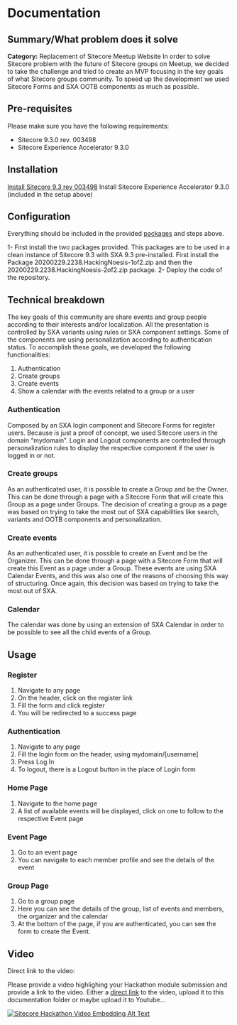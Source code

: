 ﻿# Documentation
## Summary/What problem does it solve
**Category:** Replacement of Sitecore Meetup Website
In order to solve Sitecore problem with the future of Sitecore groups on Meetup, we decided to take the challenge and tried to create an MVP focusing in the key goals of what Sitecore groups community.
To speed up the development we used Sitecore Forms and SXA OOTB components as much as possible.

## Pre-requisites
Please make sure you have the following requirements:
+ Sitecore 9.3.0 rev. 003498 
+ Sitecore Experience Accelerator 9.3.0


## Installation
[Install Sitecore 9.3 rev 003498](https://dev.sitecore.net/~/media/A1BC9FD8B20841959EF5275A3C97A8F9.ashx)
Install Sitecore Experience Accelerator 9.3.0 (included in the setup above)

## Configuration
Everything should be included in the provided [packages](https://github.com/Sitecore-Hackathon/2020-Hacking-Noesis/tree/master/sc.package) and steps above.

1- First install the two packages provided. This packages are to be used in a clean instance of Sitecore 9.3 with SXA 9.3 pre-installed. First install the Package 20200229.2238.HackingNoesis-1of2.zip and then the 20200229.2238.HackingNoesis-2of2.zip package.
2- Deploy the code of the repository.
 
## Technical breakdown
The key goals of this community are share events and group people according to their interests and/or localization.
All the presentation is controlled by SXA variants using rules or SXA component settings. Some of the components are using personalization according to authentication status.
To accomplish these goals, we developed the following functionalities:
1. Authentication
2. Create groups
3. Create events
4. Show a calendar with the events related to a group or a user

### Authentication
Composed by an SXA login component and Sitecore Forms for register users.
Because is just a proof of concept, we used Sitecore users in the domain “mydomain”.
Login and Logout components are controlled through personalization rules to display the respective component if the user is logged in or not.

### Create groups
As an authenticated user, it is possible to create a Group and be the Owner.
This can be done through a page with a Sitecore Form that will create this Group as a page under Groups.
The decision of creating a group as a page was based on trying to take the most out of SXA capabilities like search, variants and OOTB components and personalization.

### Create events
As an authenticated user, it is possible to create an Event and be the Organizer.
This can be done through a page with a Sitecore Form that will create this Event as a page under a Group.
These events are using SXA Calendar Events, and this was also one of the reasons of choosing this way of structuring. Once again, this decision was based on trying to take the most out of SXA.

### Calendar
The calendar was done by using an extension of SXA Calendar in order to be possible to see all the child events of a Group.

## Usage
### Register
1. Navigate to any page
2. On the header, click on the register link
3. Fill the form and click register
4. You will be redirected to a success page

### Authentication
1. Navigate to any page
2. Fill the login form on the header, using mydomain/[username]
3. Press Log In
4. To logout, there is a Logout button in the place of Login form 

### Home Page
1. Navigate to the home page
2. A list of available events will be displayed, click on one to follow to the respective Event page

### Event Page
1. Go to an event page
2. You can navigate to each member profile and see the details of the event

### Group Page
1. Go to a group page
2. Here you can see the details of the group, list of events and members, the organizer and the calendar
3. At the bottom of the page, if you are authenticated, you can see the form to create the Event.

## Video
Direct link to the video:  

Please provide a video highlighing your Hackathon module submission and provide a link to the video. Either a [direct link](https://www.youtube.com/watch?v=EpNhxW4pNKk) to the video, upload it to this documentation folder or maybe upload it to Youtube...

[![Sitecore Hackathon Video Embedding Alt Text](https://img.youtube.com/vi/EpNhxW4pNKk/0.jpg)](https://www.youtube.com/watch?v=EpNhxW4pNKk)
